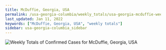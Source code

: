 ```yaml
---
title: McDuffie, Georgia, USA
permalink: /usa-georgia-columbia/weekly_totals/usa-georgia-mcduffie-weekly_totals.html
last_updated: Jan 11, 2022
keywords: ["McDuffie, Georgia, USA", "weekly totals"]
sidebar: usa-georgia-columbia_sidebar
---
```


![Weekly Totals of Confirmed Cases for McDuffie, Georgia, USA](/covid_tracker/images/graphs/usa-georgia-mcduffie-weekly_totals_graph.png)
